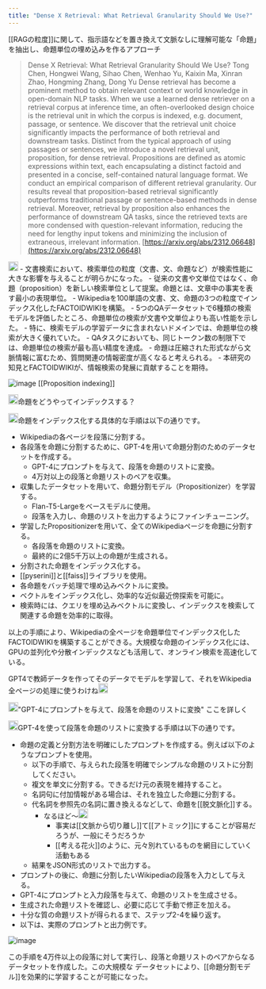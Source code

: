 ```yaml
---
title: "Dense X Retrieval: What Retrieval Granularity Should We Use?"
---
```


[[RAGの粒度]]に関して、指示語などを置き換えて文脈なしに理解可能な「命題」を抽出し、命題単位の埋め込みを作るアプローチ

> Dense X Retrieval: What Retrieval Granularity Should We Use?
> Tong Chen, Hongwei Wang, Sihao Chen, Wenhao Yu, Kaixin Ma, Xinran Zhao, Hongming Zhang, Dong Yu
> Dense retrieval has become a prominent method to obtain relevant context or world knowledge in open-domain NLP tasks. When we use a learned dense retriever on a retrieval corpus at inference time, an often-overlooked design choice is the retrieval unit in which the corpus is indexed, e.g. document, passage, or sentence. We discover that the retrieval unit choice significantly impacts the performance of both retrieval and downstream tasks. Distinct from the typical approach of using passages or sentences, we introduce a novel retrieval unit, proposition, for dense retrieval. Propositions are defined as atomic expressions within text, each encapsulating a distinct factoid and presented in a concise, self-contained natural language format. We conduct an empirical comparison of different retrieval granularity. Our results reveal that proposition-based retrieval significantly outperforms traditional passage or sentence-based methods in dense retrieval. Moreover, retrieval by proposition also enhances the performance of downstream QA tasks, since the retrieved texts are more condensed with question-relevant information, reducing the need for lengthy input tokens and minimizing the inclusion of extraneous, irrelevant information.
[https://arxiv.org/abs/2312.06648](https://arxiv.org/abs/2312.06648)

<img src='https://scrapbox.io/api/pages/nishio/claude/icon' alt='claude.icon' height="19.5"/>
- 文書検索において、検索単位の粒度（文書、文、命題など）が検索性能に大きな影響を与えることが明らかになった。
- 従来の文書や文単位ではなく、命題（proposition）を新しい検索単位として提案。命題とは、文章中の事実を表す最小の表現単位。
- Wikipediaを100単語の文書、文、命題の3つの粒度でインデックス化したFACTOIDWIKIを構築。
- 5つのQAデータセットで6種類の検索モデルを評価したところ、命題単位の検索が文書や文単位よりも高い性能を示した。
- 特に、検索モデルの学習データに含まれないドメインでは、命題単位の検索が大きく優れていた。
- QAタスクにおいても、同じトークン数の制限下では、命題単位の検索が最も高い精度を達成。
- 命題は圧縮された形式ながら文脈情報に富むため、質問関連の情報密度が高くなると考えられる。
- 本研究の知見とFACTOIDWIKIが、情報検索の発展に貢献することを期待。

![image](https://gyazo.com/ee2dd5043850ffe30038c6eb0f9d86e9/thumb/1000)
[[Proposition indexing]]

<img src='https://scrapbox.io/api/pages/nishio/nishio/icon' alt='nishio.icon' height="19.5"/>命題をどうやってインデックスする？

<img src='https://scrapbox.io/api/pages/nishio/claude/icon' alt='claude.icon' height="19.5"/>命題をインデックス化する具体的な手順は以下の通りです。
- Wikipediaの各ページを段落に分割する。
- 各段落を命題に分割するために、GPT-4を用いて命題分割のためのデータセットを作成する。
    - GPT-4にプロンプトを与えて、段落を命題のリストに変換。
    - 4万対以上の段落と命題リストのペアを収集。
- 収集したデータセットを用いて、命題分割モデル（Propositionizer）を学習する。
    - Flan-T5-Largeをベースモデルに使用。
    - 段落を入力し、命題のリストを出力するようにファインチューニング。
- 学習したPropositionizerを用いて、全てのWikipediaページを命題に分割する。
    - 各段落を命題のリストに変換。
    - 最終的に2億5千万以上の命題が生成される。
- 分割された命題をインデックス化する。
- [[pyserini]]と[[faiss]]ライブラリを使用。
- 各命題をバッチ処理で埋め込みベクトルに変換。
- ベクトルをインデックス化し、効率的な近似最近傍探索を可能に。
- 検索時には、クエリを埋め込みベクトルに変換し、インデックスを検索して関連する命題を効率的に取得。

以上の手順により、Wikipediaの全ページを命題単位でインデックス化したFACTOIDWIKIを構築することができる。大規模な命題のインデックス化には、GPUの並列化や分散インデックスなども活用して、オンライン検索を高速化している。

GPT4で教師データを作ってそのデータでモデルを学習して、それをWikipedia全ページの処理に使うわけね<img src='https://scrapbox.io/api/pages/nishio/nishio/icon' alt='nishio.icon' height="19.5"/>


<img src='https://scrapbox.io/api/pages/nishio/nishio/icon' alt='nishio.icon' height="19.5"/>"GPT-4にプロンプトを与えて、段落を命題のリストに変換" ここを詳しく

<img src='https://scrapbox.io/api/pages/nishio/claude/icon' alt='claude.icon' height="19.5"/>GPT-4を使って段落を命題のリストに変換する手順は以下の通りです。
- 命題の定義と分割方法を明確にしたプロンプトを作成する。例えば以下のようなプロンプトを使用。
    - 以下の手順で、与えられた段落を明確でシンプルな命題のリストに分割してください。
    - 複文を単文に分割する。できるだけ元の表現を維持すること。
    - 名詞句に付加情報がある場合は、それを独立した命題に分割する。
    - 代名詞を参照先の名詞に置き換えるなどして、命題を[[脱文脈化]]する。
        - なるほど〜<img src='https://scrapbox.io/api/pages/nishio/nishio/icon' alt='nishio.icon' height="19.5"/>
            - 事実は[[文脈から切り離し]]て[[アトミック]]にすることが容易だろうが、一般にそうだろうか
            - [[考える花火]]のように、元々別れているものを網目にしていく活動もある
    - 結果をJSON形式のリストで出力する。
- プロンプトの後に、命題に分割したいWikipediaの段落を入力として与える。
- GPT-4にプロンプトと入力段落を与えて、命題のリストを生成させる。
- 生成された命題リストを確認し、必要に応じて手動で修正を加える。
- 十分な質の命題リストが得られるまで、ステップ2-4を繰り返す。
- 以下は、実際のプロンプトと出力例です。

![image](https://gyazo.com/3a0ab713a473485e7afbba4beecdb5a6/thumb/1000)

この手順を4万件以上の段落に対して実行し、段落と命題リストのペアからなるデータセットを作成した。この大規模な データセットにより、[[命題分割モデル]]を効果的に学習することが可能になった。
